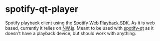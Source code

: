 # spotify-qt-player
Spotify playback client using the [Spotify Web Playback SDK](https://developer.spotify.com/documentation/web-playback-sdk). As it is web based, currently it relies on [NW.js](https://nwjs.io/). Meant to be used with [spotify-qt](https://github.com/kraxarn/spotify-qt) as it doesn't have a playback device, but should work with anything.